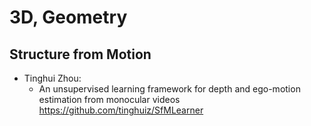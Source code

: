 # 3D, Geometry

## Structure from Motion
- Tinghui Zhou:
	- An unsupervised learning framework for depth and ego-motion estimation from monocular videos
 https://github.com/tinghuiz/SfMLearner